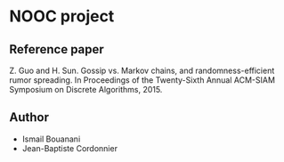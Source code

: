 # NOOC project

## Reference paper

Z. Guo and H. Sun. Gossip vs. Markov chains, and randomness-efficient rumor spreading. In Proceedings of the Twenty-Sixth Annual ACM-SIAM Symposium on Discrete Algorithms, 2015.

## Author

- Ismail Bouanani
- Jean-Baptiste Cordonnier
